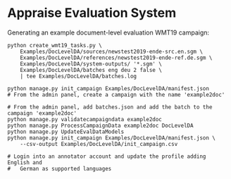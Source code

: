 # Appraise Evaluation System

Generating an example document-level evaluation WMT19 campaign:

    python create_wmt19_tasks.py \
        Examples/DocLevelDA/sources/newstest2019-ende-src.en.sgm \
        Examples/DocLevelDA/references/newstest2019-ende-ref.de.sgm \
        Examples/DocLevelDA/system-outputs/ '*.sgm' \
        Examples/DocLevelDA/batches eng deu 2 false \
        | tee Examples/DocLevelDA/batches.log

    python manage.py init_campaign Examples/DocLevelDA/manifest.json
    # From the admin panel, create a campaign with the name 'example2doc'

    # From the admin panel, add batches.json and add the batch to the campaign 'example2doc'
    python manage.py validatecampaigndata example2doc
    python manage.py ProcessCampaignData example2doc DocLevelDA
    python manage.py UpdateEvalDataModels
    python manage.py init_campaign Examples/DocLevelDA/manifest.json \
        --csv-output Examples/DocLevelDA/init_campaign.csv

    # Login into an annotator account and update the profile adding English and
    #   German as supported languages

